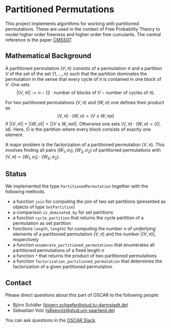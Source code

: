 # Partitioned Permutations

This project implements algorithms for working with partitioned permutations. These are used in the context of Free Probability Theory to model higher order freeness and higher order free cumulants. The central reference is the paper [CMSS07](@cite).

## Mathematical Background

A partitioned permutation $(V, \pi)$ consists of a permutation $\pi$ and a partition $V$ of the set of the set $\{1, ..., n\}$ such that the partition dominates the permutation in the sense that every cycle of $\pi$ is contained in one block of $V$. One sets
$$|(V, \pi)| := n - ( 2 \cdot \text{number of blocks of } V - \text{number of cycles of } \pi).$$

For two partitioned permutations $(V, \pi)$ and $(W, \sigma)$ one defines their product as
$$(V, \pi) \cdot (W, \sigma) = (V \vee W, \pi \sigma)$$
if $|(V, \pi)| + |(W, \sigma)| = |(V \vee W, \pi \sigma)|$. Otherwise one sets $(V, \pi) \cdot (W, \sigma) = (O, \mathrm{id})$. Here, $O$ is the partition where every block consists of exactly one element.

A major problem is the factorization of a partitioned permutation $(V, \pi)$. This involves finding all pairs $(W_1, \sigma_1), (W_2, \sigma_2)$ of partitioned permutations with $(V, \pi) = (W_1, \sigma_1) \cdot (W_2, \sigma_2)$.

## Status

We implemented the type `PartitionedPermutation` together with the following methods.
- a function `join` for computing the join of two set partitions (presented as objects of type `SetPartition`)
- a comparison `is_dominated_by` for set partitions
- a function `cycle_partition` that returns the cycle partition of a permutation as set partition
- functions `length`, `length2` for computing the number $n$ of underlying elements of a partitioned permutation $(V, \pi)$ and the number $|(V, \pi)|$, respectively
- a function `enumerate_partitioned_permutations` that enumerates all partitioned permutations of a fixed length $n$
- a function `*` that returns the product of two partitioned permutations
- a function `factorization_partitioned_permutation` that determines the factorization of a given partitioned permutation

## Contact

Please direct questions about this part of OSCAR to the following people:
* Björn Schäfer (bjoern.schaefer@stud.tu-darmstadt.de)
* Sebastian Volz (s8sevolz@stud.uni-saarland.de)

You can ask questions in the [OSCAR Slack](https://www.oscar-system.org/community/#slack).
